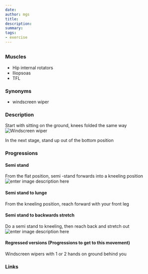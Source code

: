 ```yaml
---
date: 
author: mgs
title: 
description: 
summary: 
tags: 
- exercise
---
```

## 
### Muscles
- Hip internal rotators
- Iliopsoas
- TFL
### Synonyms
- windscreen wiper
### Description
Start with sitting on the ground, knees folded the same way 
![Windscreen wiper](https://cdn.shopify.com/s/files/1/1122/2726/files/8-_Windshield_Wiper.gif?6775515921855453699)

In the next stage, stand up out of the bottom position

### Progressions
#### Semi stand
From the flat position, semi -stand forwards into a kneeling position
![enter image description here](https://tse1.mm.bing.net/th?id=OIP.TmzpXVojobg_NP8QyAv-RwHaHa&pid=Api&rs=1)
#### Semi stand to lunge
From the kneeling position, reach forward with your front leg
#### Semi stand to backwards stretch
Do a semi stand to kneeling, then reach back and stretch out
![enter image description here](https://tse3.mm.bing.net/th/id/OIP.IsptxR5izzTFmmXGMdSxYQHaEK?w=296&h=165&c=7&o=5&pid=1.7)
#### Regressed versions (Progressions to get to this movement)
Windscreen wipers with 1 or 2 hands on ground behind you
### Links

<!--stackedit_data:
eyJoaXN0b3J5IjpbMjMwNTk4NDRdfQ==
-->
